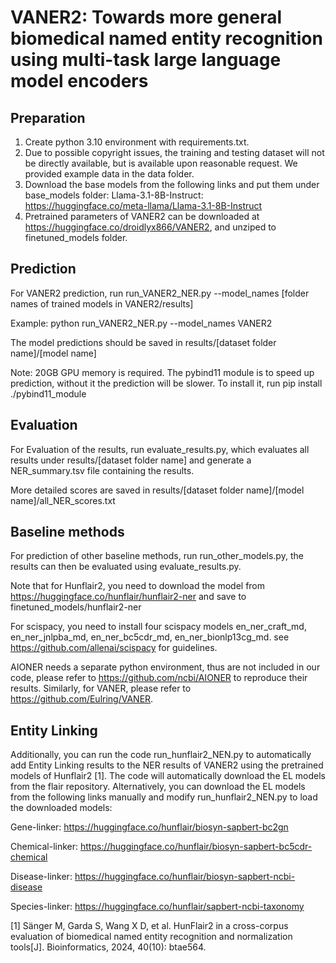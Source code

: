 # VANER2: Towards more general biomedical named entity recognition using multi-task large language model encoders

## Preparation
1. Create python 3.10 environment with requirements.txt.
2. Due to possible copyright issues, the training and testing dataset will not be directly available, but is available upon reasonable request. We provided example data in the data folder.
3. Download the base models from the following links and put them under base_models folder:  Llama-3.1-8B-Instruct: https://huggingface.co/meta-llama/Llama-3.1-8B-Instruct  
4. Pretrained parameters of VANER2 can be downloaded at https://huggingface.co/droidlyx866/VANER2, and unziped to finetuned_models folder.

## Prediction
For VANER2 prediction, run run_VANER2_NER.py --model_names [folder names of trained models in VANER2/results]

Example: python run_VANER2_NER.py --model_names VANER2

The model predictions should be saved in results/[dataset folder name]/[model name]

Note: 20GB GPU memory is required. The pybind11 module is to speed up prediction, without it the prediction will be slower. To install it, run pip install ./pybind11_module

## Evaluation
For Evaluation of the results, run evaluate_results.py, which evaluates all results under results/[dataset folder name] and generate a NER_summary.tsv file containing the results.

More detailed scores are saved in results/[dataset folder name]/[model name]/all_NER_scores.txt 

## Baseline methods
For prediction of other baseline methods, run run_other_models.py, the results can then be evaluated using evaluate_results.py.

Note that for Hunflair2, you need to download the model from https://huggingface.co/hunflair/hunflair2-ner and save to finetuned_models/hunflair2-ner

For scispacy, you need to install four scispacy models en_ner_craft_md, en_ner_jnlpba_md, en_ner_bc5cdr_md, en_ner_bionlp13cg_md. see https://github.com/allenai/scispacy for guidelines.

AIONER needs a separate python environment, thus are not included in our code, please refer to https://github.com/ncbi/AIONER to reproduce their results.
Similarly, for VANER, please refer to https://github.com/Eulring/VANER.

## Entity Linking

Additionally, you can run the code run_hunflair2_NEN.py to automatically add Entity Linking results to the NER results of VANER2 using the pretrained models of Hunflair2 [1]. The code will automatically download the EL models from the flair repository. Alternatively, you can download the EL models from the following links manually and modify run_hunflair2_NEN.py to load the downloaded models:

Gene-linker: https://huggingface.co/hunflair/biosyn-sapbert-bc2gn

Chemical-linker: https://huggingface.co/hunflair/biosyn-sapbert-bc5cdr-chemical

Disease-linker: https://huggingface.co/hunflair/biosyn-sapbert-ncbi-disease

Species-linker: https://huggingface.co/hunflair/sapbert-ncbi-taxonomy

[1] Sänger M, Garda S, Wang X D, et al. HunFlair2 in a cross-corpus evaluation of biomedical named entity recognition and normalization tools[J]. Bioinformatics, 2024, 40(10): btae564.


